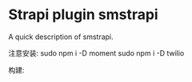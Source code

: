 # Strapi plugin smstrapi

A quick description of smstrapi.


注意安装:
sudo npm i -D moment
sudo npm i -D twilio

构建:
